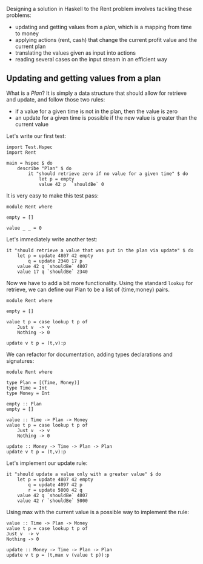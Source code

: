 Designing a solution in Haskell to the Rent problem involves tackling these problems:

- updating and getting values from a *plan*, which is a mapping from time to money
- applying actions (rent, cash) that change the current profit value and the current plan
- translating the values given as input into actions
- reading several cases on the input stream in an efficient way 

Updating and getting values from a plan
---------------------------------------

 What is a *Plan*? It is simply a data structure that should allow for retrieve and update, and follow those two rules:

- if a value for a given time is not in the plan, then the value is zero
- an update for a given time is possible if the new value is greater than the current value  

Let's write our first test:

    import Test.Hspec
    import Rent

    main = hspec $ do
        describe "Plan" $ do
            it "should retrieve zero if no value for a given time" $ do
                let p = empty
                value 42 p  `shouldBe` 0

It is very easy to make this test pass:

    module Rent where

    empty = []

    value _ _ = 0

Let's immediately write another test:

    it "should retrieve a value that was put in the plan via update" $ do
        let p = update 4807 42 empty
            q = update 2340 17 p
        value 42 q `shouldBe` 4807
        value 17 q `shouldBe` 2340

Now we have to add a bit more functionality. Using the standard `lookup` for retrieve, we can define our Plan to be a list of (time,money) pairs. 

    module Rent where

    empty = []

    value t p = case lookup t p of
        Just v  -> v
        Nothing -> 0

    update v t p = (t,v):p

We can refactor for documentation, adding types declarations and signatures:

    module Rent where

    type Plan = [(Time, Money)]
    type Time = Int
    type Money = Int

    empty :: Plan
    empty = []

    value :: Time -> Plan -> Money
    value t p = case lookup t p of
        Just v  -> v
        Nothing -> 0

    update :: Money -> Time -> Plan -> Plan
    update v t p = (t,v):p

Let's implement our update rule:

    it "should update a value only with a greater value" $ do
        let p = update 4807 42 empty
            q = update 4097 42 p
            r = update 5000 42 q
        value 42 q `shouldBe` 4807
        value 42 r `shouldBe` 5000

Using max with the current value is a possible way to implement the rule:

    value :: Time -> Plan -> Money
    value t p = case lookup t p of
    Just v  -> v
    Nothing -> 0

    update :: Money -> Time -> Plan -> Plan
    update v t p = (t,max v (value t p)):p
